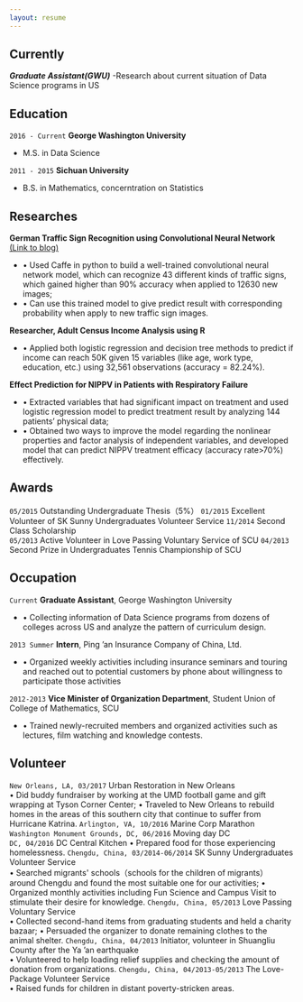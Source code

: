 ```yaml
---
layout: resume
---
```

## Currently
**_Graduate Assistant(GWU)_** 
-Research about current situation of Data Science programs in US                                     

## Education

`2016 - Current`
 __George Washington University__
* M.S. in Data Science

`2011 - 2015`
__Sichuan University__
* B.S. in Mathematics, concerntration on Statistics 

## Researches

**German Traffic Sign Recognition using Convolutional Neural Network**
<a href="https://san-wang.github.io/blog/GTSRB/">(Link to blog)</a>
* • Used Caffe in python to build a well-trained convolutional neural network model, which can recognize 43 different kinds of traffic signs, which gained higher than 90% accuracy when applied to 12630 new images; 
* • Can use this trained model to give predict result with corresponding probability when apply to new traffic sign images.

**Researcher, Adult Census Income Analysis using R** 
* • Applied both logistic regression and decision tree methods to predict if income can reach 50K given 15 variables (like age, work type, education, etc.) using 32,561 observations (accuracy = 82.24%).

**Effect Prediction for NIPPV in Patients with Respiratory Failure**              
* •	Extracted variables that had significant impact on treatment and used logistic regression model to predict treatment result by analyzing 144 patients’ physical data;
* •	Obtained two ways to improve the model regarding the nonlinear properties and factor analysis of independent variables, and developed model that can predict NIPPV treatment efficacy (accuracy rate>70%) effectively.

## Awards
`05/2015` Outstanding Undergraduate Thesis（5%）
`01/2015` Excellent Volunteer of SK Sunny Undergraduates Volunteer Service
`11/2014` Second Class Scholarship   
`05/2013` Active Volunteer in Love Passing Voluntary Service of SCU
`04/2013` Second Prize in Undergraduates Tennis Championship of SCU                                          

## Occupation

`Current`
__Graduate Assistant__, George Washington University 

- •	Collecting information of Data Science programs from dozens of colleges across US and analyze the pattern of curriculum design.  

`2013 Summer`
__Intern__, Ping ’an Insurance Company of China, Ltd.

- •	Organized weekly activities including insurance seminars and touring and reached out to potential customers by phone about willingness to participate those activities

`2012-2013`
__Vice Minister of Organization Department__, Student Union of College of Mathematics, SCU      
- •	Trained newly-recruited members and organized activities such as lectures, film watching and knowledge contests.


## Volunteer

`New Orleans, LA, 03/2017` Urban Restoration in New Orleans	                                             
•	Did buddy fundraiser by working at the UMD football game and gift wrapping at Tyson Corner Center;
•	Traveled to New Orleans to rebuild homes in the areas of this southern city that continue to suffer from Hurricane Katrina.
`Arlington, VA, 10/2016` Marine Corp Marathon	                                                        
`Washington Monument Grounds, DC, 06/2016` Moving day DC	                                         
`DC, 04/2016` DC Central Kitchen
•	Prepared food for those experiencing homelessness.
`Chengdu, China, 03/2014-06/2014` SK Sunny Undergraduates Volunteer Service	                         
•	Searched migrants' schools（schools for the children of migrants） around Chengdu and found the most suitable one for our activities; 
•	Organized monthly activities including Fun Science and Campus Visit to stimulate their desire for knowledge.
`Chengdu, China, 05/2013` Love Passing Voluntary Service	                                         
•	Collected second-hand items from graduating students and held a charity bazaar;
•	Persuaded the organizer to donate remaining clothes to the animal shelter.
`Chengdu, China, 04/2013` Initiator, volunteer in Shuangliu County after the Ya ’an earthquake                            
•	Volunteered to help loading relief supplies and checking the amount of donation from organizations.
`Chengdu, China, 04/2013-05/2013` The Love-Package Volunteer Service                                      
•	Raised funds for children in distant poverty-stricken areas.


<!-- ### Footer

Last updated: June 2017 -->


